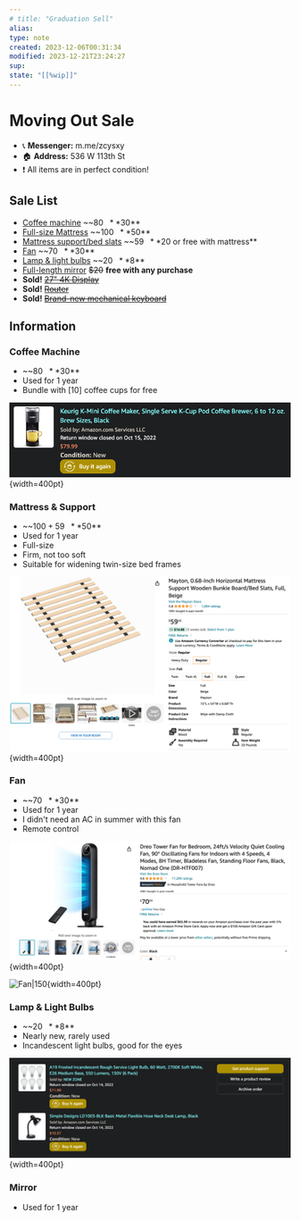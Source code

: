 ```yaml
---
# title: "Graduation Sell"
alias:
type: note
created: 2023-12-06T00:31:34
modified: 2023-12-21T23:24:27
sup:
state: "[[%wip]]"
---
```


# Moving Out Sale

- 📞 **Messenger:** m.me/zcysxy
- 🏠 **Address:** 536 W 113th St
- ❗ All items are in perfect condition!

## Sale List

- [Coffee machine](#coffee-machine) ~~$80~~ **$30**
- [Full-size Mattress](#mattress--support) <!-- ~~$50~~ --> ~~$100~~ **$50**
- [Mattress support/bed slats](#mattress--support) ~~$59~~ **$20 or free with mattress**
- [Fan](#fan) ~~$70~~ **$30**
- [Lamp & light bulbs](#lamp--light-bulbs) ~~$20~~ **$8**
- [Full-length mirror](#mirror) ~~$20~~ **free with any purchase**
- **Sold!** ~~[27" 4K Display](#display)~~ <!-- ~~$225~~ ~~$300~~ **$100**-->
- **Sold!** ~~[Router](#router)~~ <!-- $27 **$15**-->
- **Sold!** ~~[Brand-new mechanical keyboard](#keyboard)~~

## Information

### Coffee Machine

- ~~$80~~ **$30**
- Used for 1 year
- Bundle with [10] coffee cups for free

![Coffee - Amazon\|150](https://raw.githubusercontent.com/zcysxy/Figurebed/master/img/20231206012448.png){width=400pt}

### Mattress & Support

- ~~$100 + 59~~ **$50**
- Used for 1 year
- Full-size
- Firm, not too soft
- Suitable for widening twin-size bed frames

![Slats - Amazon\|150](https://raw.githubusercontent.com/zcysxy/Figurebed/master/img/20231206012739.png){width=400pt}

### Fan

- ~~$70~~ **$30**
- Used for 1 year
- I didn't need an AC in summer with this fan
- Remote control

![Fan - Amazon\|150](https://raw.githubusercontent.com/zcysxy/Figurebed/master/img/fan.png){width=400pt}

![Fan\|150](https://raw.githubusercontent.com/zcysxy/Figurebed/master/img/fan.jpeg){width=400pt}

### Lamp & Light Bulbs

- ~~$20~~ **$8**
- Nearly new, rarely used
- Incandescent light bulbs, good for the eyes

![Lamp\|150](https://raw.githubusercontent.com/zcysxy/Figurebed/master/img/20231213053723.png){width=400pt}

### Mirror

- Used for 1 year

<!--
### Display

- ~~$300~~ **$100**
- 27 Inches, 4K, 60 Hz, Type-C + HDMI
- Used for 2 years, in perfect condition
- The same model used by TC Library

![Display - Amazon\|150](https://raw.githubusercontent.com/zcysxy/Figurebed/master/img/20231206013958.png){width=400pt}

![Display\|150](https://raw.githubusercontent.com/zcysxy/Figurebed/master/img/display.jpg){width=400pt}


### Display

- ~~$300~~ **$100**
- 27 Inches, 4K, 60 Hz, Type-C + HDMI
- Used for 2 years, in perfect condition
- The same model used by TC Library

![Display - Amazon\|150](https://raw.githubusercontent.com/zcysxy/Figurebed/master/img/20231206013958.png){width=400pt}

![Display\|150](https://raw.githubusercontent.com/zcysxy/Figurebed/master/img/display.jpg){width=400pt}


### Router

- Used for 3 months
- Suitable for Columbia Residential

![Router - Amazon\|150](https://raw.githubusercontent.com/zcysxy/Figurebed/master/img/20231206013453.png){width=400pt}

### Keyboard

- Brand new
- Bundle with a palm rest for free
